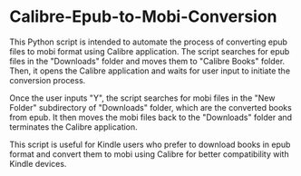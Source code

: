 # Calibre-Epub-to-Mobi-Conversion

This Python script is intended to automate the process of converting epub files to mobi format using Calibre application. The script searches for epub files in the "Downloads" folder and moves them to "Calibre Books" folder. Then, it opens the Calibre application and waits for user input to initiate the conversion process.

Once the user inputs "Y", the script searches for mobi files in the "New Folder" subdirectory of "Downloads" folder, which are the converted books from epub. It then moves the mobi files back to the "Downloads" folder and terminates the Calibre application.

This script is useful for Kindle users who prefer to download books in epub format and convert them to mobi using Calibre for better compatibility with Kindle devices.
